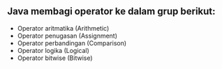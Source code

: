 ## Java membagi operator ke dalam grup berikut:
- Operator aritmatika (Arithmetic)
- Operator penugasan (Assignment)
- Operator perbandingan (Comparison)
- Operator logika (Logical)
- Operator bitwise (Bitwise)